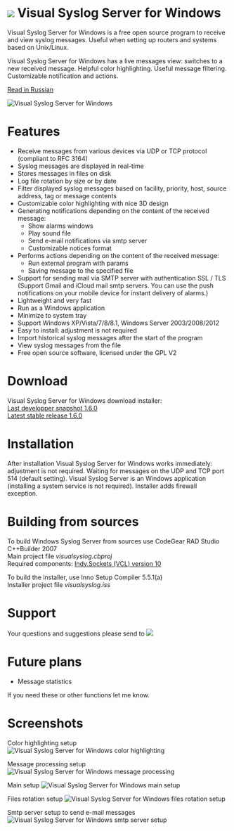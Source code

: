 ![](https://raw.githubusercontent.com/MaxBelkov/visualsyslog/master/screens/ico.png) Visual Syslog Server for Windows
===
Visual Syslog Server for Windows is a free open source program to receive and view syslog messages.
Useful when setting up routers and systems based on Unix/Linux.

Visual Syslog Server for Windows has a live messages view: switches to a new received message. Helpful color highlighting.
Useful message filtering. Customizable notification and actions.

[Read in Russian](readme_rus.md)

![Visual Syslog Server for Windows](https://github.com/MaxBelkov/visualsyslog/blob/master/screens/screen1.png?raw=true)

Features
===
* Receive messages from various devices via UDP or TCP protocol (compliant to RFC 3164)
* Syslog messages are displayed in real-time
* Stores messages in files on disk
* Log file rotation by size or by date
* Filter displayed syslog messages based on facility, priority, host, source address, tag or message contents
* Customizable color highlighting with nice 3D design
* Generating notifications depending on the content of the received message:
  * Show alarms windows
  * Play sound file
  * Send e-mail notifications via smtp server
  * Customizable notices format
* Performs actions depending on the content of the received message:
  * Run external program with params
  * Saving message to the specified file
* Support for sending mail via SMTP server with authentication SSL / TLS
  (Support Gmail and iCloud mail smtp servers. You can use the push notifications on your mobile device for instant delivery of alarms.)
* Lightweight and very fast
* Run as a Windows application
* Minimize to system tray
* Support Windows XP/Vista/7/8/8.1, Windows Server 2003/2008/2012
* Easy to install: adjustment is not required
* Import historical syslog messages after the start of the program
* View syslog messages from the file
* Free open source software, licensed under the GPL V2

Download
===
Visual Syslog Server for Windows download installer:  
[Last developper snapshot 1.6.0](https://github.com/MaxBelkov/visualsyslog/blob/master/Output/visualsyslog_setup.exe?raw=true)  
[Latest stable release 1.6.0](https://github.com/MaxBelkov/visualsyslog/releases/latest)

Installation
===
After installation Visual Syslog Server for Windows works immediately: adjustment is not required.
Waiting for messages on the UDP and TCP port 514 (default setting).
Visual Syslog Server is an Windows application (installing a system service is not required).
Installer adds firewall exception.

Building from sources
===
To build Windows Syslog Server from sources use CodeGear RAD Studio C++Builder 2007  
Main project file _visualsyslog.cbproj_  
Required components: [Indy.Sockets (VCL) version 10](http://www.indyproject.org/Sockets/index.EN.aspx)

To build the installer, use Inno Setup Compiler 5.5.1(a)  
Installer project file _visualsyslog.iss_

Support
===
Your questions and suggestions please send to ![](https://github.com/MaxBelkov/visualsyslog/blob/master/screens/m.png?raw=true)

Future plans
===
* Message statistics

If you need these or other functions let me know.  

Screenshots
===

Color highlighting setup
![Visual Syslog Server for Windows color highlighting](https://github.com/MaxBelkov/visualsyslog/blob/master/screens/screen2.png?raw=true)

Message processing setup
![Visual Syslog Server for Windows message processing](https://github.com/MaxBelkov/visualsyslog/blob/master/screens/screen3.png?raw=true)

Main setup
![Visual Syslog Server for Windows main setup](https://github.com/MaxBelkov/visualsyslog/blob/master/screens/screen6.png?raw=true)

Files rotation setup
![Visual Syslog Server for Windows files rotation setup](https://github.com/MaxBelkov/visualsyslog/blob/master/screens/screen5.png?raw=true)

Smtp server setup to send e-mail messages
![Visual Syslog Server for Windows smtp server setup](https://github.com/MaxBelkov/visualsyslog/blob/master/screens/screen4.png?raw=true)
